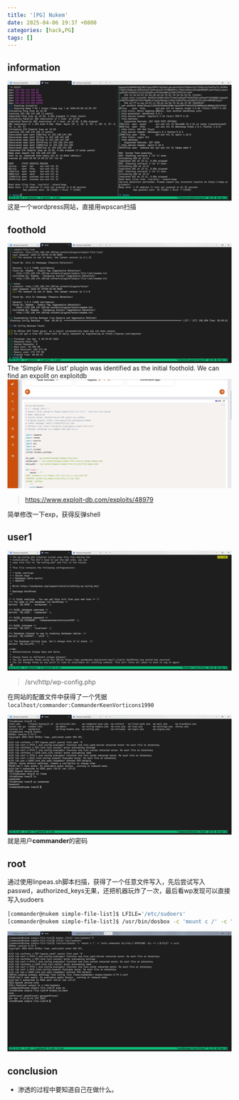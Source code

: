 ```yaml
---
title: '[PG] Nukem'
date: 2025-04-06 19:37 +0800
categories: [hack,PG]
tags: []
---
```


## information
![alt text](<../assets/img/2025-04-06-[PG] Nukem.assets/image-2.png>)
这是一个wordpress网站，直接用wpscan扫描

## foothold
![alt text](<../assets/img/2025-04-06-[PG] Nukem.assets/image-3.png>)
The 'Simple File List' plugin was identified as the initial foothold.
We can find an expolit on exploitdb
![alt text](<../assets/img/2025-04-06-[PG] Nukem.assets/image-4.png>)
> https://www.exploit-db.com/exploits/48979 

简单修改一下exp，获得反弹shell


## user1

![alt text](<../assets/img/2025-04-06-[PG] Nukem.assets/image-6.png>)
> /srv/http/wp-config.php   

在网站的配置文件中获得了一个凭据
`localhost/commander:CommanderKeenVorticons1990`

![alt text](<../assets/img/2025-04-06-[PG] Nukem.assets/image-7.png>)
就是用户**commander**的密码

## root

通过使用linpeas.sh脚本扫描，获得了一个任意文件写入，先后尝试写入passwd，authorized_keys无果，还把机器玩炸了一次，最后看wp发现可以直接写入sudoers
```sh
[commander@nukem simple-file-list]$ LFILE='/etc/sudoers'
[commander@nukem simple-file-list]$ /usr/bin/dosbox -c 'mount c /' -c "echo commander ALL=(ALL) NOPASSWD: ALL >> c:$LFILE" -c exit
```

![alt text](<../assets/img/2025-04-06-[PG] Nukem.assets/image-8.png>)

## conclusion
- 渗透的过程中要知道自己在做什么。